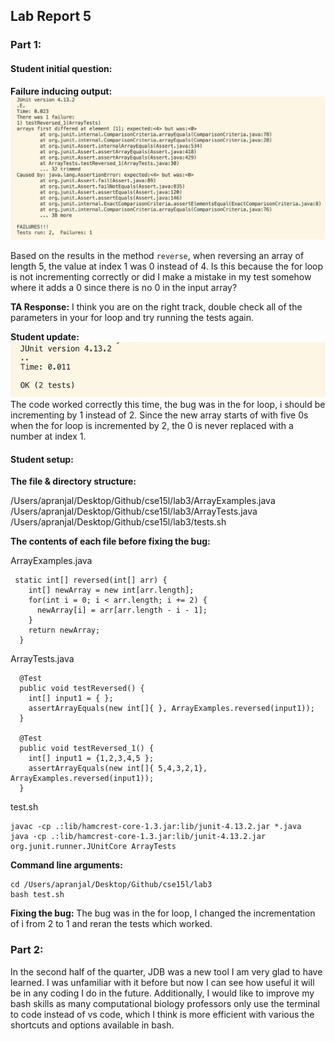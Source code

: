 ## Lab Report 5

### Part 1:

#### Student initial question:

**Failure inducing output:**
![Image](failure_output.png)

Based on the results in the method `reverse`, when reversing an array of length 5, the value at index 1 was 0 instead of 4. Is this because the for loop is not incrementing correctly or did I make a mistake in my test somehow where it adds a 0 since there is no 0 in the input array?

**TA Response:**
I think you are on the right track, double check all of the parameters in your for loop and try running the tests again.

**Student update:**
![Image](successful_output.png)
The code worked correctly this time, the bug was in the for loop, i should be incrementing by 1 instead of 2. Since the new array starts of with five 0s when the for loop is incremented by 2, the 0 is never replaced with a number at index 1.

#### Student setup:
**The file & directory structure:**

/Users/apranjal/Desktop/Github/cse15l/lab3/ArrayExamples.java 
/Users/apranjal/Desktop/Github/cse15l/lab3/ArrayTests.java
/Users/apranjal/Desktop/Github/cse15l/lab3/tests.sh

**The contents of each file before fixing the bug:**

ArrayExamples.java
```
 static int[] reversed(int[] arr) {
    int[] newArray = new int[arr.length];
    for(int i = 0; i < arr.length; i += 2) {
      newArray[i] = arr[arr.length - i - 1];
    }
    return newArray;
  }
```

ArrayTests.java
```
  @Test
  public void testReversed() {
    int[] input1 = { };
    assertArrayEquals(new int[]{ }, ArrayExamples.reversed(input1));
  }

  @Test
  public void testReversed_1() {
    int[] input1 = {1,2,3,4,5 };
    assertArrayEquals(new int[]{ 5,4,3,2,1}, ArrayExamples.reversed(input1));
  }
```

test.sh
```
javac -cp .:lib/hamcrest-core-1.3.jar:lib/junit-4.13.2.jar *.java
java -cp .:lib/hamcrest-core-1.3.jar:lib/junit-4.13.2.jar org.junit.runner.JUnitCore ArrayTests
```

**Command line arguments:**
```
cd /Users/apranjal/Desktop/Github/cse15l/lab3
bash test.sh
```

**Fixing the bug:**
The bug was in the for loop, I changed the incrementation of i from 2 to 1 and reran the tests which worked. 

### Part 2:

In the second half of the quarter, JDB was a new tool I am very glad to have learned. I was unfamiliar with it before but now I can see how useful it will be in any coding I do in the future. Additionally, I would like to improve my bash skills as many computational biology professors only use the terminal to code instead of vs code, which I think is more efficient with various the shortcuts and options available in bash.
